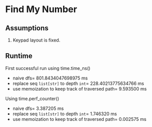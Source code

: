 # Find My Number

## Assumptions

1. Keypad layout is fixed.

## Runtime

First successful run using time.time_ns()

- naive dfs= 801.8434047698975 ms
- replace seq ```list[str]``` to depth ```int```= 228.40213775634766 ms
- use memoization to keep track of traversed path= 9.593500 ms

Using time.perf_counter()

- naive dfs= 3.387205 ms
- replace seq ```list[str]``` to depth ```int```= 1.746320 ms
- use memoization to keep track of traversed path= 0.002575 ms